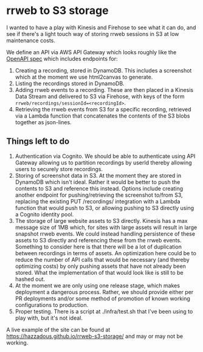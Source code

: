 # rrweb to S3 storage

I wanted to have a play with Kinesis and Firehose to see what it can do, and see
if there's a light touch way of storing rrweb sessions in S3 at low maintenance
costs.

We define an API via AWS API Gateway which looks roughly like the 
[OpenAPI spec](openapi.yaml) which includes endpoints for:

 1. Creating a recording, stored in DynamoDB. This includes a screenshot which
    at the moment we use html2canvas to generate.
 2. Listing the recordings stored in DynamoDB.
 3. Adding rrweb events to a recording. These are then placed in a Kinesis Data
    Stream and delivered to S3 via Firehose, with keys of the form
    `rrweb/recordings/sessionId=<recordingId>`.
 4. Retrieving the rrweb events from S3 for a specific recording, retrieved via
    a Lambda function that concatenates the contents of the S3 blobs together as
    json-lines.

## Things left to do

 1. Authentication via Cognito. We should be able to authenticate using API
    Gateway allowing us to partition recordings by userId thereby allowing users
    to securely store recordings.
 2. Storing of screenshot data in S3. At the moment they are stored in DynamoDB
    which isn't ideal. Rather it would be better to push the contents to S3 and
    reference this instead. Options include creating another endpoint for
    pushing/retrieving the screenshot to/from S3, replacing the existing PUT
    /recordings/ integration with a Lambda function that would push to S3, or
    allowing pushing to S3 directly using a Cognito identity pool.
 3. The storage of large website assets to S3 directly. Kinesis has a max
    message size of 1MB which, for sites with large assets will result in large
    snapshot rrweb events. We could instead handling persistence of these assets
    to S3 directly and referencing these from the rrweb events. Something to
    consider here is that there will be a lot of duplication between recordings
    in terms of assets. An optimization here could be to reduce the number of
    API calls that would be necessary (and thereby optimizing costs) by only
    pushing assets that have not already been stored. What the implementation of
    that would look like is still to be hashed out.
 4. At the moment we are only using one release stage, which makes deployment a
    dangerous process. Rather, we should provide either per PR deployments
    and/or some method of promotion of known working configurations to
    production.
 5. Proper testing. There is a script at ./infra/test.sh that I've been using to
    play with, but it's not ideal.

A live example of the site can be found at
https://hazzadous.github.io/rrweb-s3-storage/ and may or may not be working.